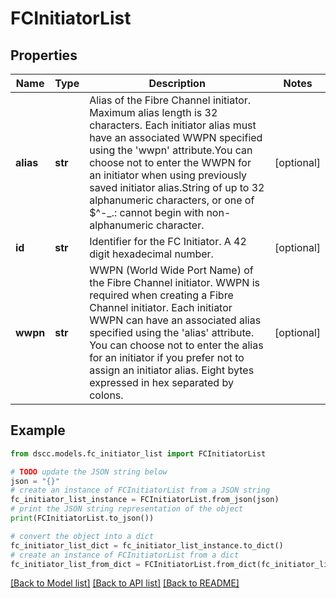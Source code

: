 # FCInitiatorList


## Properties

Name | Type | Description | Notes
------------ | ------------- | ------------- | -------------
**alias** | **str** | Alias of the Fibre Channel initiator. Maximum alias length is 32 characters. Each initiator alias must have an associated WWPN specified using the &#39;wwpn&#39; attribute.You can choose not to enter the WWPN for an initiator when using previously saved initiator alias.String of up to 32 alphanumeric characters, or one of $^-_.: cannot begin with non-alphanumeric character. | [optional] 
**id** | **str** | Identifier for the FC Initiator. A 42 digit hexadecimal number. | [optional] 
**wwpn** | **str** | WWPN (World Wide Port Name) of the Fibre Channel initiator. WWPN is required when creating a Fibre Channel initiator. Each initiator WWPN can have an associated alias specified using the &#39;alias&#39; attribute. You can choose not to enter the alias for an initiator if you prefer not to assign an initiator alias. Eight bytes expressed in hex separated by colons. | [optional] 

## Example

```python
from dscc.models.fc_initiator_list import FCInitiatorList

# TODO update the JSON string below
json = "{}"
# create an instance of FCInitiatorList from a JSON string
fc_initiator_list_instance = FCInitiatorList.from_json(json)
# print the JSON string representation of the object
print(FCInitiatorList.to_json())

# convert the object into a dict
fc_initiator_list_dict = fc_initiator_list_instance.to_dict()
# create an instance of FCInitiatorList from a dict
fc_initiator_list_from_dict = FCInitiatorList.from_dict(fc_initiator_list_dict)
```
[[Back to Model list]](../README.md#documentation-for-models) [[Back to API list]](../README.md#documentation-for-api-endpoints) [[Back to README]](../README.md)


